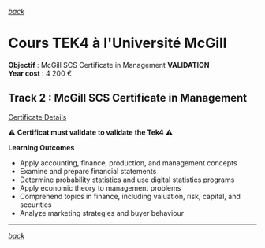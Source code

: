 *[back](./README.md)*
# Cours TEK4 à l'Université McGill

**Objectif** : McGill SCS Certificate in Management  **VALIDATION**<br />
**Year cost** : 4 200 €  

## Track 2 : McGill SCS Certificate in Management
[Certificate Details](https://www.mcgill.ca/continuingstudies/areas-study/scs-certificate-management)

⚠️ **Certificat must validate to validate the Tek4** ⚠️ 

**Learning Outcomes**
- Apply accounting, finance, production, and management concepts
- Examine and prepare financial statements
- Determine probability statistics and use digital statistics programs
- Apply economic theory to management problems
- Comprehend topics in finance, including valuation, risk, capital, and securities
- Analyze marketing strategies and buyer behaviour

---
*[back](./README.md)*
